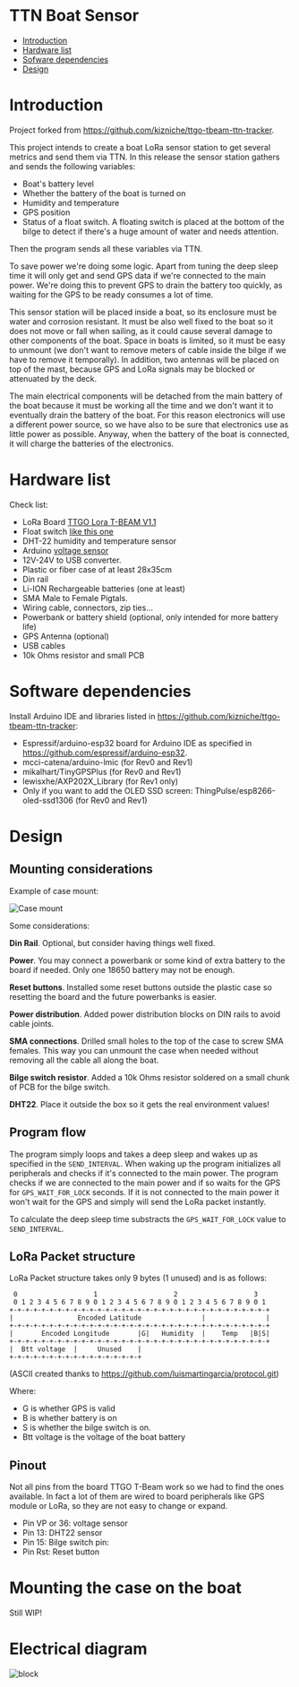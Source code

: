 # TTN Boat Sensor

- [Introduction](#introduction)
- [Hardware list](#hardware-list)
- [Sofware dependencies](#software-dependencies)
- [Design](#design)


# Introduction

Project forked from https://github.com/kizniche/ttgo-tbeam-ttn-tracker.

This project intends to create a boat LoRa sensor station to get several metrics and send them via TTN. In this release the sensor station gathers and sends the following variables:

* Boat's battery level
* Whether the battery of the boat is turned on
* Humidity and temperature
* GPS position
* Status of a float switch. A floating switch is placed at the bottom of the bilge to detect if there's a huge amount of water and needs attention.

Then the program sends all these variables via TTN.

To save power we're doing some logic. Apart from tuning the deep sleep time it will only get and send GPS data if we're connected to the main power. We're doing this to prevent GPS to drain the battery too quickly, as waiting for the GPS to be ready consumes a lot of time.

This sensor station will be placed inside a boat, so its enclosure must be water and corrosion resistant. It must be also well fixed to the boat so it does not move or fall when sailing, as it could cause several damage to other components of the boat. Space in boats is limited, so it must be easy to unmount (we don't want to remove meters of cable inside the bilge if we have to remove it temporally). In addition, two antennas will be placed on top of the mast, because GPS and LoRa signals may be blocked or attenuated by the deck.

The main electrical components will be detached from the main battery of the boat because it must be working all the time and we don't want it to eventually drain the battery of the boat. For this reason electronics will use a different power source, so we have also to be sure that electronics use as little power as possible. Anyway, when the battery of the boat is connected, it will charge the batteries of the electronics.

# Hardware list

Check list:

- LoRa Board [TTGO Lora T-BEAM V1.1](https://www.aliexpress.com/item/32875743018.html)
- Float switch [like this one](https://www.aliexpress.com/item/33004754249.html)
- DHT-22 humidity and temperature sensor
- Arduino [voltage sensor](https://www.aliexpress.com/item/1005002235375607.html)
- 12V-24V to USB converter.
- Plastic or fiber case of at least 28x35cm
- Din rail
- Li-ION Rechargeable batteries (one at least)
- SMA Male to Female Pigtals.
- Wiring cable, connectors, zip ties...
- Powerbank or battery shield (optional, only intended for more battery life) 
- GPS Antenna (optional)
- USB cables
- 10k Ohms resistor and small PCB

# Software dependencies

Install Arduino IDE and libraries listed in https://github.com/kizniche/ttgo-tbeam-ttn-tracker:

- Espressif/arduino-esp32 board for Arduino IDE as specified in https://github.com/espressif/arduino-esp32.
- mcci-catena/arduino-lmic (for Rev0 and Rev1)
- mikalhart/TinyGPSPlus (for Rev0 and Rev1)
- lewisxhe/AXP202X_Library (for Rev1 only)
- Only if you want to add the OLED SSD screen: ThingPulse/esp8266-oled-ssd1306 (for Rev0 and Rev1)

# Design

## Mounting considerations

Example of case mount:

![Case mount](img/fullcase.jpg)

Some considerations:

**Din Rail**. Optional, but consider having things well fixed.

**Power**. You may connect a powerbank or some kind of extra battery to the board if needed. Only one 18650 battery may not be enough.

**Reset buttons**. Installed some reset buttons outside the plastic case so resetting the board and the future powerbanks is easier.

**Power distribution**. Added power distribution blocks on DIN rails to avoid cable joints.

**SMA connections**. Drilled small holes to the top of the case to screw SMA females. This way you can unmount the case when needed without removing all the cable all along the boat.

**Bilge switch resistor**. Added a 10k Ohms resistor soldered on a small chunk of PCB for the bilge switch.

**DHT22**. Place it outside the box so it gets the real environment values!

## Program flow
The program simply loops and takes a deep sleep and wakes up as specified in the `SEND_INTERVAL`. When waking up the program initializes all peripherals and checks if it's connected to the main power. The program checks if we are connected to the main power and if so waits for the GPS for `GPS_WAIT_FOR_LOCK` seconds. If it is not connected to the main power it won't wait for the GPS and simply will send the LoRa packet instantly.

To calculate the deep sleep time substracts the `GPS_WAIT_FOR_LOCK` value to `SEND_INTERVAL`.

## LoRa Packet structure

LoRa Packet structure takes only 9 bytes (1 unused) and is as follows:

```
 0                   1                   2                   3  
 0 1 2 3 4 5 6 7 8 9 0 1 2 3 4 5 6 7 8 9 0 1 2 3 4 5 6 7 8 9 0 1
+-+-+-+-+-+-+-+-+-+-+-+-+-+-+-+-+-+-+-+-+-+-+-+-+-+-+-+-+-+-+-+-+
|                Encoded Latitude               |               |
+-+-+-+-+-+-+-+-+-+-+-+-+-+-+-+-+-+-+-+-+-+-+-+-+-+-+-+-+-+-+-+-+
|       Encoded Longitude       |G|   Humidity  |    Temp   |B|S|
+-+-+-+-+-+-+-+-+-+-+-+-+-+-+-+-+-+-+-+-+-+-+-+-+-+-+-+-+-+-+-+-+
|  Btt voltage  |     Unused    |
+-+-+-+-+-+-+-+-+-+-+-+-+-+-+-+-+
```

(ASCII created thanks to https://github.com/luismartingarcia/protocol.git)

Where: 
- G is whether GPS is valid
- B is whether battery is on
- S is whether the bilge switch is on.
- Btt voltage is the voltage of the boat battery

## Pinout

Not all pins from the board TTGO T-Beam work so we had to find the ones available. In fact a lot of them are wired to board peripherals like GPS module or LoRa, so they are not easy to change or expand.

- Pin VP or 36: voltage sensor
- Pin 13: DHT22 sensor
- Pin 15: Bilge switch pin: 
- Pin Rst: Reset button

# Mounting the case on the boat

Still WIP!

# Electrical diagram
![block](img/block_diagram.jpg)

